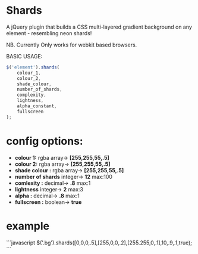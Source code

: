Shards
======

A jQuery plugin that builds a CSS multi-layered gradient background on any element - resembling neon shards!

NB. Currently Only works for webkit based browsers.

BASIC USAGE:
```javascript
$('element').shards(
	colour_1, 
	colour_2, 
	shade_colour, 
	number_of_shards, 
	complexity, 
	lightness, 
	alpha_constant, 
	fullscreen
);
```
<h1>config options:</h1>
<ul>
<li><b>colour 1:</b> rgba array-> <b>[255,255,55,.5]</b></li>
<li><b>colour 2:</b> rgba array-> <b>[255,255,55,.5]</b></li>
<li><b>shade colour :</b> rgba array-> <b>[255,255,55,.5]</b></li>
<li><b>number of shards</b> integer-> <b>12</b> max:100</li>
<li><b>comlexity :</b> decimal-> <b>.8</b> max:1</li>
<li><b>lightness</b> integer-> <b>2</b> max:3</li>
<li><b>alpha :</b> decimal-> <b>.8</b> max:1</li>
<li><b>fullscreen :</b> boolean-> <b>true</b></li>
</ul>
<h1>example</h1>
```javascript
$('.bg').shards([0,0,0,.5],[255,0,0,.2],[255.255,0,.1],10,.9,.1,true);
```
